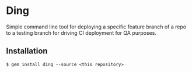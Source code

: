 # Ding

Simple command line tool for deploying a specific feature branch of a
repo to a testing branch for driving CI deployment for QA purposes.

## Installation

    $ gem install ding --source <this repository>

